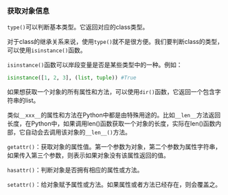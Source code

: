 ### 获取对象信息

`type()`可以判断基本类型。它返回对应的class类型。

对于class的继承关系来说，使用`type()`就不是很方便。我们要判断class的类型，可以使用`isinstance()`函数。

`isinstance()`函数可以岸段变量是否是某些类型中的一种。例如：

```python
isinstance([1, 2, 3], (list, tuple)) #True
```

如果想获取一个对象的所有属性和方法，可以使用`dir()`函数，它返回一个包含字符串的list。

类似`__xxx__`的属性和方法在Python中都是由特殊用途的。比如`__len__`方法返回长度，在Python中，如果调用len()函数获取一个对象的长度，实际在len()函数内部，它自动会去调用该对象的`__len__()`方法。

`getattr()`：获取对象的属性值。第一个参数为对象，第二个参数为属性字符串，如果传入第三个参数，则表示如果对象没有该属性返回的值。

`hasattr()`：判断对象是否拥有相应的属性或方法。

`setattr()`：给对象赋予属性或方法。如果属性或者方法已经存在，则会覆盖之。

